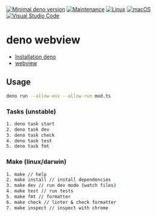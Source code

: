 [![Minimal deno version](https://img.shields.io/static/v1?label=deno&message=%3E=1.28.3&color)](https://deno.land/manual@v1.28.3/getting_started)
[![Maintenance](https://img.shields.io/badge/Maintained%3F-yes-green.svg)](https://GitHub.com/stephen-shopopop/deno-webview/graphs/commit-activity)
[![Linux](https://svgshare.com/i/Zhy.svg)](https://svgshare.com/i/Zhy.svg)
[![macOS](https://svgshare.com/i/ZjP.svg)](https://svgshare.com/i/ZjP.svg)
[![Visual Studio Code](https://img.shields.io/badge/--007ACC?logo=visual%20studio%20code&logoColor=ffffff)](https://code.visualstudio.com/)

# deno webview

- [Installation deno](https://deno.land/#installation)
- [webview](https://deno.land/x/webview@0.7.5)

## Usage

```bash
deno run --allow-env --allow-run mod.ts
```

### Tasks (unstable)

```bash
1. deno task start
2. deno task dev
3. deno task check
4. deno task test
5. deno task fmt
```

### Make (linux/darwin)

```bash
1. make // help
2. make install // install dependencies
3. make dev // run dev mode (watch files)
4. make test // run tests
5. make fmt // formatter
6. make check // linter & check formatter
7. make inspect // inspect with chrome
```
